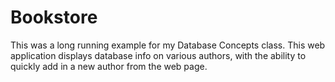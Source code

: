 # Bookstore
This was a long running example for my Database Concepts class. This web application displays database info on various authors, with the ability to 
quickly add in a new author from the web page.
